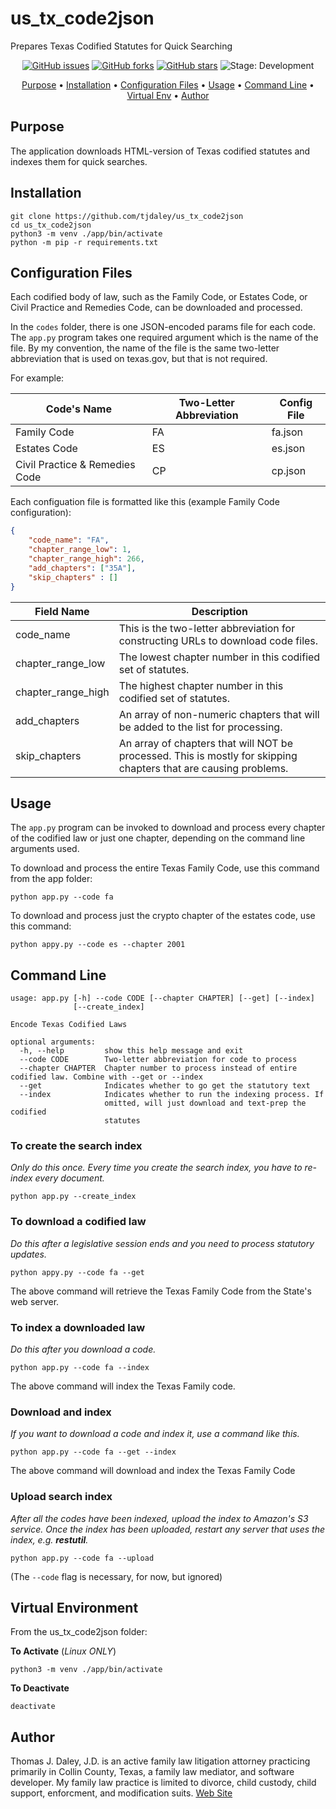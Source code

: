 # us_tx_code2json
Prepares Texas Codified Statutes for Quick Searching

<p align="center">
    <a href="https://github.com/tjdaley/us_tx_code2json/issues"><img alt="GitHub issues" src="https://img.shields.io/github/issues/tjdaley/us_tx_code2json"></a>
    <a href="https://github.com/tjdaley/us_tx_code2json/network"><img alt="GitHub forks" src="https://img.shields.io/github/forks/tjdaley/us_tx_code2json"></a>
    <a href="https://github.com/tjdaley/us_tx_code2json/stargazers"><img alt="GitHub stars" src="https://img.shields.io/github/stars/tjdaley/us_tx_code2json"><a>
    <img alt="Stage: Development" src="https://img.shields.io/badge/stage-Development-orange">
</p>
<p align="center">
    <a href="#purpose">Purpose</a> &bull;
    <a href="#installation">Installation</a> &bull;
    <a href="#configuration-files">Configuration Files</a> &bull;
    <a href="#usage">Usage</a> &bull;
    <a href="#command-line">Command Line</a> &bull;
    <a href="#virtual-environment">Virtual Env</a> &bull;
    <a href="#author">Author</a>
</p>

## Purpose
The application downloads HTML-version of Texas codified statutes and indexes them for quick searches.

## Installation
```
git clone https://github.com/tjdaley/us_tx_code2json
cd us_tx_code2json
python3 -m venv ./app/bin/activate
python -m pip -r requirements.txt
```

## Configuration Files

Each codified body of law, such as the Family Code, or Estates Code, or Civil Practice and Remedies Code, can be downloaded and processed.

In the ```codes``` folder, there is one JSON-encoded params file for each code. The ```app.py``` program takes one required argument which is the name of the file. By my convention, the name of the file is the same two-letter abbreviation that is used on texas.gov, but that is not required.

For example:

Code's Name | Two-Letter Abbreviation | Config File
------------|-------------------------|------------
Family Code | FA | fa.json
Estates Code | ES | es.json
Civil Practice & Remedies Code | CP | cp.json

Each configuation file is formatted like this (example Family Code configuration):

```json
{
    "code_name": "FA",
    "chapter_range_low": 1,
    "chapter_range_high": 266,
    "add_chapters": ["35A"],
    "skip_chapters" : []
}
```

Field Name | Description
-----------|------------
code_name | This is the two-letter abbreviation for constructing URLs to download code files.
chapter_range_low | The lowest chapter number in this codified set of statutes.
chapter_range_high | The highest chapter number in this codified set of statutes.
add_chapters | An array of non-numeric chapters that will be added to the list for processing.
skip_chapters | An array of chapters that will NOT be processed. This is mostly for skipping chapters that are causing problems.

## Usage

The ```app.py``` program can be invoked to download and process every chapter of the codified law or just one chapter, depending on the command line arguments used.

To download and process the entire Texas Family Code, use this command from the app folder:

```
python app.py --code fa
```

To download and process just the crypto chapter of the estates code, use this command:

```
python appy.py --code es --chapter 2001
```

## Command Line

```
usage: app.py [-h] --code CODE [--chapter CHAPTER] [--get] [--index]
              [--create_index]

Encode Texas Codified Laws

optional arguments:
  -h, --help         show this help message and exit
  --code CODE        Two-letter abbreviation for code to process
  --chapter CHAPTER  Chapter number to process instead of entire codified law. Combine with --get or --index
  --get              Indicates whether to go get the statutory text
  --index            Indicates whether to run the indexing process. If
                     omitted, will just download and text-prep the codified
                     statutes
```

### To create the search index
*Only do this once. Every time you create the search index, you have to re-index every document.*

```
python app.py --create_index
```

### To download a codified law
*Do this after a legislative session ends and you need to process statutory updates.*

```
python appy.py --code fa --get
```
The above command will retrieve the Texas Family Code from the State's web server.

### To index a downloaded law
*Do this after you download a code.*

```
python app.py --code fa --index
```
The above command will index the Texas Family code.

### Download and index
*If you want to download a code and index it, use a command like this.*

```
python app.py --code fa --get --index
```
The above command will download and index the Texas Family Code

### Upload search index
*After all the codes have been indexed, upload the index to Amazon's S3 service. Once the index has been uploaded,
restart any server that uses the index, e.g. **restutil**.*

```
python app.py --code fa --upload
```
(The ```--code``` flag is necessary, for now, but ignored)

## Virtual Environment

From the us_tx_code2json folder:

**To Activate** (*Linux ONLY*)
```
python3 -m venv ./app/bin/activate
```

**To Deactivate**
```
deactivate 
```

## Author

Thomas J. Daley, J.D. is an active family law litigation attorney practicing primarily in Collin County, Texas, a family law mediator, and software developer. My family law practice is limited to divorce, child custody, child support, enforcment, and modification suits. [Web Site](https://koonsfuller.com/attorneys/tom-daley/)
